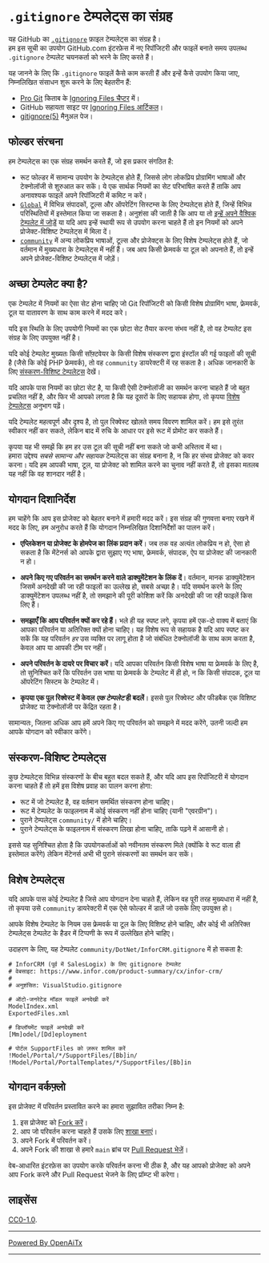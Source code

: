 # `.gitignore` टेम्पलेट्स का संग्रह

यह GitHub का [`.gitignore`][man] फ़ाइल टेम्पलेट्स का संग्रह है।  
हम इस सूची का उपयोग GitHub.com इंटरफ़ेस में नए रिपॉजिटरी और फाइलें बनाते समय उपलब्ध `.gitignore` टेम्पलेट चयनकर्ता को भरने के लिए करते हैं।

यह जानने के लिए कि `.gitignore` फाइलें कैसे काम करती हैं और इन्हें कैसे उपयोग किया जाए, निम्नलिखित संसाधन शुरू करने के लिए बेहतरीन हैं:

- [Pro Git][progit] किताब के [Ignoring Files चैप्टर][chapter] में।
- GitHub सहायता साइट पर [Ignoring Files आर्टिकल][help]।
- [gitignore(5)][man] मैनुअल पेज।

[man]: https://git-scm.com/docs/gitignore  
[help]: https://help.github.com/articles/ignoring-files  
[chapter]: https://git-scm.com/book/en/v2/Git-Basics-Recording-Changes-to-the-Repository#_ignoring  
[progit]: https://git-scm.com/book  

## फोल्डर संरचना

हम टेम्पलेट्स का एक संग्रह समर्थन करते हैं, जो इस प्रकार संगठित है:

- रूट फोल्डर में सामान्य उपयोग के टेम्पलेट्स होते हैं, जिससे लोग लोकप्रिय प्रोग्रामिंग भाषाओं और टेक्नोलॉजी से शुरुआत कर सकें। ये एक सार्थक नियमों का सेट परिभाषित करते हैं ताकि आप अनावश्यक फाइलें अपने रिपॉजिटरी में कमिट न करें।
- [`Global`](./Global) में विभिन्न संपादकों, टूल्स और ऑपरेटिंग सिस्टम्स के लिए टेम्पलेट्स होते हैं, जिन्हें विभिन्न परिस्थितियों में इस्तेमाल किया जा सकता है। अनुशंसा की जाती है कि आप या तो [इन्हें अपने वैश्विक टेम्पलेट में जोड़ें](https://docs.github.com/en/get-started/getting-started-with-git/ignoring-files#configuring-ignored-files-for-all-repositories-on-your-computer) या यदि आप इन्हें स्थायी रूप से उपयोग करना चाहते हैं तो इन नियमों को अपने प्रोजेक्ट-विशिष्ट टेम्पलेट्स में मिला दें।
- [`community`](./community) में अन्य लोकप्रिय भाषाओं, टूल्स और प्रोजेक्ट्स के लिए विशेष टेम्पलेट्स होते हैं, जो वर्तमान में मुख्यधारा के टेम्पलेट्स में नहीं हैं। जब आप किसी फ्रेमवर्क या टूल को अपनाते हैं, तो इन्हें अपने प्रोजेक्ट-विशिष्ट टेम्पलेट्स में जोड़ें।

## अच्छा टेम्पलेट क्या है?

एक टेम्पलेट में नियमों का ऐसा सेट होना चाहिए जो Git रिपॉजिटरी को किसी विशेष प्रोग्रामिंग भाषा, फ्रेमवर्क, टूल या वातावरण के साथ काम करने में मदद करे।

यदि इस स्थिति के लिए उपयोगी नियमों का एक छोटा सेट तैयार करना संभव नहीं है, तो वह टेम्पलेट इस संग्रह के लिए उपयुक्त नहीं है।

यदि कोई टेम्पलेट मुख्यतः किसी सॉफ़्टवेयर के किसी विशेष संस्करण द्वारा इंस्टॉल की गई फाइलों की सूची है (जैसे कि कोई PHP फ्रेमवर्क), तो वह `community` डायरेक्टरी में रह सकता है। अधिक जानकारी के लिए [संस्करण-विशिष्ट टेम्पलेट्स](#versioned-templates) देखें।

यदि आपके पास नियमों का छोटा सेट है, या किसी ऐसी टेक्नोलॉजी का समर्थन करना चाहते हैं जो बहुत प्रचलित नहीं है, और फिर भी आपको लगता है कि यह दूसरों के लिए सहायक होगा, तो कृपया [विशेष टेम्पलेट्स](#specialized-templates) अनुभाग पढ़ें।

यदि टेम्पलेट महत्वपूर्ण और दृश्य है, तो पुल रिक्वेस्ट खोलते समय विवरण शामिल करें। हम इसे तुरंत स्वीकार नहीं कर सकते, लेकिन बाद में रुचि के आधार पर इसे रूट में प्रोमोट कर सकते हैं।

कृपया यह भी समझें कि हम हर उस टूल की सूची नहीं बना सकते जो कभी अस्तित्व में था।  
हमारा उद्देश्य _सबसे सामान्य और सहायक_ टेम्पलेट्स का संग्रह बनाना है, न कि हर संभव प्रोजेक्ट को कवर करना। यदि हम आपकी भाषा, टूल, या प्रोजेक्ट को शामिल करने का चुनाव नहीं करते हैं, तो इसका मतलब यह नहीं कि वह शानदार नहीं है।

## योगदान दिशानिर्देश

हम चाहेंगे कि आप इस प्रोजेक्ट को बेहतर बनाने में हमारी मदद करें। इस संग्रह की गुणवत्ता बनाए रखने में मदद के लिए, हम अनुरोध करते हैं कि योगदान निम्नलिखित दिशानिर्देशों का पालन करें।

- **एप्लिकेशन या प्रोजेक्ट के होमपेज का लिंक प्रदान करें**। जब तक वह अत्यंत लोकप्रिय न हो, ऐसा हो सकता है कि मेंटेनर्स को आपके द्वारा सुझाए गए भाषा, फ्रेमवर्क, संपादक, ऐप या प्रोजेक्ट की जानकारी न हो।

- **अपने किए गए परिवर्तन का समर्थन करने वाले डाक्युमेंटेशन के लिंक दें**। वर्तमान, मानक डाक्युमेंटेशन जिसमें अनदेखी की जा रही फाइलों का उल्लेख हो, सबसे अच्छा है। यदि समर्थन करने के लिए डाक्युमेंटेशन उपलब्ध नहीं है, तो समझाने की पूरी कोशिश करें कि अनदेखी की जा रही फाइलें किस लिए हैं।

- **समझाएँ कि आप परिवर्तन क्यों कर रहे हैं**। भले ही यह स्पष्ट लगे, कृपया हमें एक-दो वाक्य में बताएं कि आपका परिवर्तन या अतिरिक्त क्यों होना चाहिए। यह विशेष रूप से सहायक है यदि आप स्पष्ट कर सकें कि यह परिवर्तन _हर_ उस व्यक्ति पर लागू होता है जो संबंधित टेक्नोलॉजी के साथ काम करता है, केवल आप या आपकी टीम पर नहीं।

- **अपने परिवर्तन के दायरे पर विचार करें**। यदि आपका परिवर्तन किसी विशेष भाषा या फ्रेमवर्क के लिए है, तो सुनिश्चित करें कि परिवर्तन उस भाषा या फ्रेमवर्क के टेम्पलेट में ही हो, न कि किसी संपादक, टूल या ऑपरेटिंग सिस्टम के टेम्पलेट में।

- **कृपया एक पुल रिक्वेस्ट में केवल _एक टेम्पलेट_ ही बदलें**। इससे पुल रिक्वेस्ट और फीडबैक एक विशिष्ट प्रोजेक्ट या टेक्नोलॉजी पर केंद्रित रहता है।

सामान्यतः, जितना अधिक आप हमें अपने किए गए परिवर्तन को समझने में मदद करेंगे, उतनी जल्दी हम आपके योगदान को स्वीकार करेंगे।

## संस्करण-विशिष्ट टेम्पलेट्स

कुछ टेम्पलेट्स विभिन्न संस्करणों के बीच बहुत बदल सकते हैं, और यदि आप इस रिपॉजिटरी में योगदान करना चाहते हैं तो हमें इस विशेष प्रवाह का पालन करना होगा:

- रूट में जो टेम्पलेट है, वह वर्तमान समर्थित संस्करण होना चाहिए।
- रूट में टेम्पलेट के फाइलनाम में कोई संस्करण नहीं होना चाहिए (यानी "एवरग्रीन")।
- पुराने टेम्पलेट्स `community/` में होने चाहिए।
- पुराने टेम्पलेट्स के फाइलनाम में संस्करण लिखा होना चाहिए, ताकि पढ़ने में आसानी हो।

इससे यह सुनिश्चित होता है कि उपयोगकर्ताओं को नवीनतम संस्करण मिले (क्योंकि वे रूट वाला ही इस्तेमाल करेंगे) लेकिन मेंटेनर्स अभी भी पुराने संस्करणों का समर्थन कर सकें।

## विशेष टेम्पलेट्स

यदि आपके पास कोई टेम्पलेट है जिसे आप योगदान देना चाहते हैं, लेकिन वह पूरी तरह मुख्यधारा में नहीं है, तो कृपया उसे `community` डायरेक्टरी में एक ऐसे फोल्डर में डालें जो उसके लिए उपयुक्त हो।

आपके विशेष टेम्पलेट के नियम उस फ्रेमवर्क या टूल के लिए विशिष्ट होने चाहिए, और कोई भी अतिरिक्त टेम्पलेट्स टेम्पलेट के हैडर में टिप्पणी के रूप में उल्लेखित होने चाहिए।

उदाहरण के लिए, यह टेम्पलेट `community/DotNet/InforCRM.gitignore` में हो सकता है:

```
# InforCRM (पूर्व में SalesLogix) के लिए gitignore टेम्पलेट
# वेबसाइट: https://www.infor.com/product-summary/cx/infor-crm/
#
# अनुशंसित: VisualStudio.gitignore

# ऑटो-जनरेटेड मॉडल फाइलें अनदेखी करें
ModelIndex.xml
ExportedFiles.xml

# डिप्लॉयमेंट फाइलें अनदेखी करें
[Mm]odel/[Dd]eployment

# पोर्टल SupportFiles को ज़रूर शामिल करें
!Model/Portal/*/SupportFiles/[Bb]in/
!Model/Portal/PortalTemplates/*/SupportFiles/[Bb]in
```

## योगदान वर्कफ़्लो

इस प्रोजेक्ट में परिवर्तन प्रस्तावित करने का हमारा सुझावित तरीका निम्न है:

1. इस प्रोजेक्ट को [Fork करें][fork]।
2. आप जो परिवर्तन करना चाहते हैं उसके लिए [शाखा बनाएं][branch]।
3. अपने Fork में परिवर्तन करें।
4. अपने Fork की शाखा से हमारे `main` ब्रांच पर [Pull Request भेजें][pr]।

वेब-आधारित इंटरफ़ेस का उपयोग करके परिवर्तन करना भी ठीक है, और यह आपको प्रोजेक्ट को अपने आप Fork करने और Pull Request भेजने के लिए प्रॉम्प्ट भी करेगा।

[fork]: https://help.github.com/articles/fork-a-repo/  
[branch]: https://help.github.com/articles/creating-and-deleting-branches-within-your-repository  
[pr]: https://help.github.com/articles/using-pull-requests/  

## लाइसेंस

[CC0-1.0](./LICENSE).

---

[Powered By OpenAiTx](https://github.com/OpenAiTx/OpenAiTx)

---